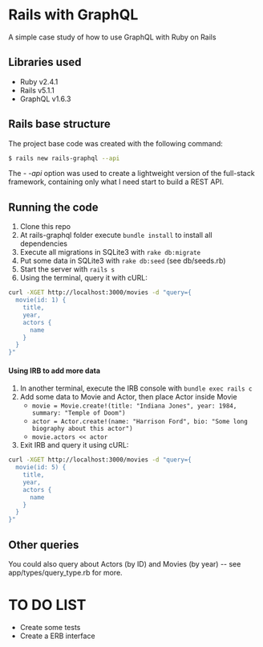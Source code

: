 # Rails with GraphQL

A simple case study of how to use GraphQL with Ruby on Rails

## Libraries used
- Ruby v2.4.1
- Rails v5.1.1
- GraphQL v1.6.3

## Rails base structure
The project base code was created with the following command:
```sh
$ rails new rails-graphql --api
```
The _- -api_ option was used to create a lightweight version of the full-stack framework, containing only what I need start to build a REST API.

## Running the code
1. Clone this repo
2. At rails-graphql folder execute ```bundle install``` to install all dependencies
3. Execute all migrations in SQLite3 with ```rake db:migrate```
4. Put some data in SQLite3 with ```rake db:seed``` (see db/seeds.rb)
5. Start the server with ```rails s```
6. Using the terminal, query it with cURL:
```sh
curl -XGET http://localhost:3000/movies -d "query={
  movie(id: 1) {
    title,
    year,
    actors {
      name
    }
  }
}"
```
#### Using IRB to add more data
1. In another terminal, execute the IRB console with ```bundle exec rails c```
2. Add some data to Movie and Actor, then place Actor inside Movie
    - ```movie = Movie.create!(title: "Indiana Jones", year: 1984, summary: "Temple of Doom")```
    - ```actor = Actor.create!(name: "Harrison Ford", bio: "Some long biography about this actor")```
    - ```movie.actors << actor```
3. Exit IRB and query it using cURL:
```sh
curl -XGET http://localhost:3000/movies -d "query={
  movie(id: 5) {
    title,
    year,
    actors {
      name
    }
  }
}"
```

## Other queries
You could also query about Actors (by ID) and Movies (by year) -- see app/types/query_type.rb for more.

# TO DO LIST
- Create some tests
- Create a ERB interface